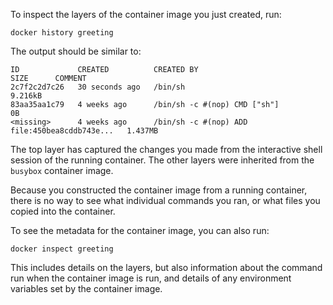 To inspect the layers of the container image you just created, run:

```execute
docker history greeting
```

The output should be similar to:

```
ID             CREATED          CREATED BY                                      SIZE      COMMENT
2c7f2c2d7c26   30 seconds ago   /bin/sh                                         9.216kB
83aa35aa1c79   4 weeks ago      /bin/sh -c #(nop) CMD ["sh"]                    0B
<missing>      4 weeks ago      /bin/sh -c #(nop) ADD file:450bea8cddb743e...   1.437MB
```

The top layer has captured the changes you made from the interactive shell session of the running container. The other layers were inherited from the `busybox` container image.

Because you constructed the container image from a running container, there is no way to see what individual commands you ran, or what files you copied into the container.

To see the metadata for the container image, you can also run:

```execute
docker inspect greeting
```

This includes details on the layers, but also information about the command run when the container image is run, and details of any environment variables set by the container image.
